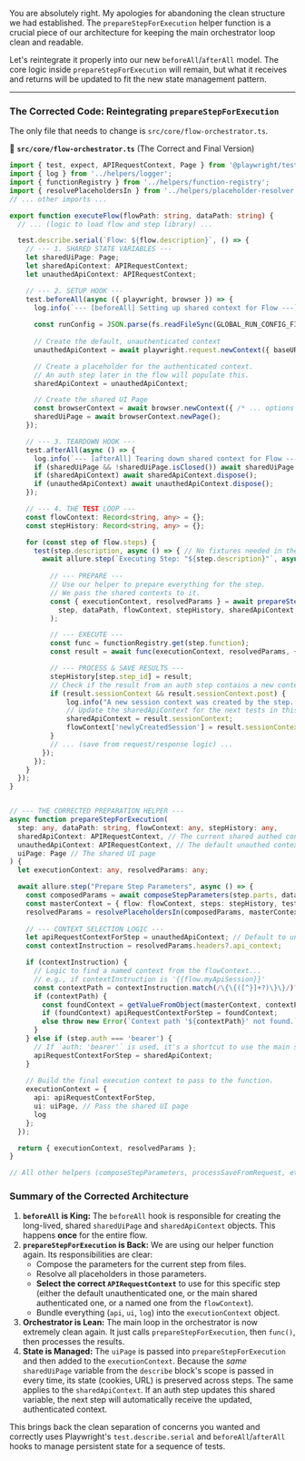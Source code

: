 You are absolutely right. My apologies for abandoning the clean structure we had established. The `prepareStepForExecution` helper function is a crucial piece of our architecture for keeping the main orchestrator loop clean and readable.

Let's reintegrate it properly into our new `beforeAll`/`afterAll` model. The core logic inside `prepareStepForExecution` will remain, but what it receives and returns will be updated to fit the new state management pattern.

---

### **The Corrected Code: Reintegrating `prepareStepForExecution`**

The only file that needs to change is `src/core/flow-orchestrator.ts`.

📁 **`src/core/flow-orchestrator.ts`** (The Correct and Final Version)
```typescript
import { test, expect, APIRequestContext, Page } from '@playwright/test';
import { log } from '../helpers/logger';
import { functionRegistry } from '../helpers/function-registry';
import { resolvePlaceholdersIn } from '../helpers/placeholder-resolver';
// ... other imports ...

export function executeFlow(flowPath: string, dataPath: string) {
  // ... (logic to load flow and step library) ...

  test.describe.serial(`Flow: ${flow.description}`, () => {
    // --- 1. SHARED STATE VARIABLES ---
    let sharedUiPage: Page;
    let sharedApiContext: APIRequestContext;
    let unauthedApiContext: APIRequestContext;

    // --- 2. SETUP HOOK ---
    test.beforeAll(async ({ playwright, browser }) => {
      log.info(`--- [beforeAll] Setting up shared context for Flow ---`);
      
      const runConfig = JSON.parse(fs.readFileSync(GLOBAL_RUN_CONFIG_FILE, 'utf8'));
      
      // Create the default, unauthenticated context
      unauthedApiContext = await playwright.request.newContext({ baseURL: runConfig.baseURL });

      // Create a placeholder for the authenticated context.
      // An auth step later in the flow will populate this.
      sharedApiContext = unauthedApiContext;

      // Create the shared UI Page
      const browserContext = await browser.newContext({ /* ... options ... */ });
      sharedUiPage = await browserContext.newPage();
    });

    // --- 3. TEARDOWN HOOK ---
    test.afterAll(async () => {
      log.info(`--- [afterAll] Tearing down shared context for Flow ---`);
      if (sharedUiPage && !sharedUiPage.isClosed()) await sharedUiPage.close();
      if (sharedApiContext) await sharedApiContext.dispose();
      if (unauthedApiContext) await unauthedApiContext.dispose();
    });

    // --- 4. THE TEST LOOP ---
    const flowContext: Record<string, any> = {};
    const stepHistory: Record<string, any> = {};

    for (const step of flow.steps) {
      test(step.description, async () => { // No fixtures needed in the arguments
        await allure.step(`Executing Step: "${step.description}"`, async () => {
          
          // --- PREPARE ---
          // Use our helper to prepare everything for the step.
          // We pass the shared contexts to it.
          const { executionContext, resolvedParams } = await prepareStepForExecution(
            step, dataPath, flowContext, stepHistory, sharedApiContext, unauthedApiContext, sharedUiPage
          );

          // --- EXECUTE ---
          const func = functionRegistry.get(step.function);
          const result = await func(executionContext, resolvedParams, { flow: flowContext, steps: stepHistory });

          // --- PROCESS & SAVE RESULTS ---
          stepHistory[step.step_id] = result;
          // Check if the result from an auth step contains a new context to be used.
          if (result.sessionContext && result.sessionContext.post) {
              log.info("A new session context was created by the step. It will be used for subsequent steps.");
              // Update the sharedApiContext for the next tests in this describe block.
              sharedApiContext = result.sessionContext;
              flowContext['newlyCreatedSession'] = result.sessionContext; // Also save to flow context
          }
          // ... (save from request/response logic) ...
        });
      });
    }
  });
}


// --- THE CORRECTED PREPARATION HELPER ---
async function prepareStepForExecution(
  step: any, dataPath: string, flowContext: any, stepHistory: any,
  sharedApiContext: APIRequestContext, // The current shared authed context
  unauthedApiContext: APIRequestContext, // The default unauthed context
  uiPage: Page // The shared UI page
) {
  let executionContext: any, resolvedParams: any;

  await allure.step("Prepare Step Parameters", async () => {
    const composedParams = await composeStepParameters(step.parts, dataPath);
    const masterContext = { flow: flowContext, steps: stepHistory, testData: composedParams.test_data || {} };
    resolvedParams = resolvePlaceholdersIn(composedParams, masterContext);
    
    // --- CONTEXT SELECTION LOGIC ---
    let apiRequestContextForStep = unauthedApiContext; // Default to unauthenticated
    const contextInstruction = resolvedParams.headers?.api_context;

    if (contextInstruction) {
      // Logic to find a named context from the flowContext...
      // e.g., if contextInstruction is '{{flow.myApiSession}}'
      const contextPath = contextInstruction.match(/\{\{([^}]+?)\}\}/)?.[1];
      if (contextPath) {
        const foundContext = getValueFromObject(masterContext, contextPath);
        if (foundContext) apiRequestContextForStep = foundContext;
        else throw new Error(`Context path '${contextPath}' not found.`);
      }
    } else if (step.auth === 'bearer') {
      // If `auth: 'bearer'` is used, it's a shortcut to use the main shared context.
      apiRequestContextForStep = sharedApiContext;
    }
    
    // Build the final execution context to pass to the function.
    executionContext = { 
      api: apiRequestContextForStep,
      ui: uiPage, // Pass the shared UI page
      log 
    };
  });

  return { executionContext, resolvedParams };
}

// All other helpers (composeStepParameters, processSaveFromRequest, etc.) are unchanged.
```

### **Summary of the Corrected Architecture**

1.  **`beforeAll` is King:** The `beforeAll` hook is responsible for creating the long-lived, shared `sharedUiPage` and `sharedApiContext` objects. This happens **once** for the entire flow.
2.  **`prepareStepForExecution` is Back:** We are using our helper function again. Its responsibilities are clear:
    *   Compose the parameters for the current step from files.
    *   Resolve all placeholders in those parameters.
    *   **Select the correct `APIRequestContext`** to use for this specific step (either the default unauthenticated one, or the main shared authenticated one, or a named one from the `flowContext`).
    *   Bundle everything (`api`, `ui`, `log`) into the `executionContext` object.
3.  **Orchestrator is Lean:** The main loop in the orchestrator is now extremely clean again. It just calls `prepareStepForExecution`, then `func()`, then processes the results.
4.  **State is Managed:** The `uiPage` is passed into `prepareStepForExecution` and then added to the `executionContext`. Because the *same* `sharedUiPage` variable from the `describe` block's scope is passed in every time, its state (cookies, URL) is preserved across steps. The same applies to the `sharedApiContext`. If an auth step updates this shared variable, the next step will automatically receive the updated, authenticated context.

This brings back the clean separation of concerns you wanted and correctly uses Playwright's `test.describe.serial` and `beforeAll`/`afterAll` hooks to manage persistent state for a sequence of tests.